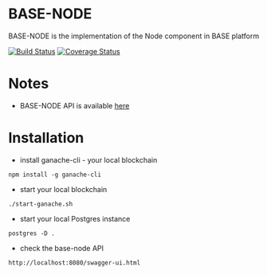 # BASE-NODE
BASE-NODE is the implementation of the Node component in BASE platform

[![Build Status](https://travis-ci.org/bitclave/base-node.svg?branch=develop)](https://travis-ci.org/bitclave/base-node)
[![Coverage Status](https://coveralls.io/repos/github/bitclave/base-node/badge.svg)](https://coveralls.io/github/bitclave/base-node)

# Notes
- BASE-NODE API is available [here](https://base2-bitclva-com.herokuapp.com/swagger-ui.html#)

# Installation
- install ganache-cli - your local blockchain
```
npm install -g ganache-cli
```

- start your local blockchain
```
./start-ganache.sh 
```

- start your local Postgres instance
```
postgres -D .
```

- check the base-node API
```
http://localhost:8080/swagger-ui.html
```